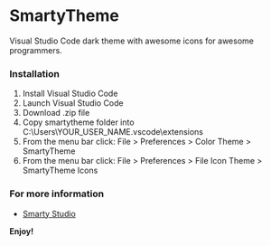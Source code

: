 # SmartyTheme

Visual Studio Code dark theme with awesome icons for awesome programmers.

### Installation
1. Install Visual Studio Code
2. Launch Visual Studio Code
3. Download .zip file
4. Copy smartytheme folder into C:\Users\YOUR_USER_NAME\.vscode\extensions
5. From the menu bar click: File > Preferences > Color Theme > SmartyTheme
6. From the menu bar click: File > Preferences > File Icon Theme > SmartyTheme Icons

### For more information
* [Smarty Studio](https://smartystudio.net/vscode-extensions)

**Enjoy!**
